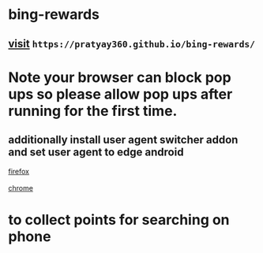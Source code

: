 # bing-rewards

## [visit](https://pratyay360.github.io/bing-rewards) ```https://pratyay360.github.io/bing-rewards/```
# Note your browser can block pop ups so please <b>allow pop ups after running for the first time.</b>
 
## additionally install user agent switcher addon and set user agent to <b>edge android</b> 
[firefox](https://addons.mozilla.org/en-US/firefox/addon/user-agent-string-switcher/)
<br></br>
[chrome](https://chrome.google.com/webstore/detail/user-agent-switcher-and-m/bhchdcejhohfmigjafbampogmaanbfkg)

# to collect points for searching on phone
